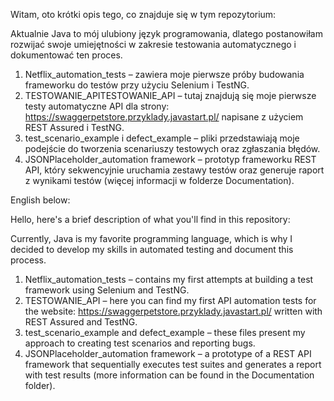 Witam, oto krótki opis tego, co znajduje się w tym repozytorium:

Aktualnie Java to mój ulubiony język programowania, dlatego postanowiłam rozwijać swoje umiejętności w zakresie testowania automatycznego i dokumentować ten proces.
1) Netflix_automation_tests – zawiera moje pierwsze próby budowania frameworku do testów przy użyciu Selenium i TestNG.
2) TESTOWANIE_APITESTOWANIE_API – tutaj znajdują się moje pierwsze testy automatyczne API dla strony: https://swaggerpetstore.przyklady.javastart.pl/ napisane z użyciem REST Assured i TestNG.
3) test_scenario_example i defect_example – pliki przedstawiają moje podejście do tworzenia scenariuszy testowych oraz zgłaszania błędów.
4) JSONPlaceholder_automation framework – prototyp frameworku REST API, który sekwencyjnie uruchamia zestawy testów oraz generuje raport z wynikami testów (więcej informacji w folderze Documentation).
   
English below:

Hello, here's a brief description of what you'll find in this repository:

Currently, Java is my favorite programming language, which is why I decided to develop my skills in automated testing and document this process.
1) Netflix_automation_tests – contains my first attempts at building a test framework using Selenium and TestNG.
2) TESTOWANIE_API – here you can find my first API automation tests for the website: https://swaggerpetstore.przyklady.javastart.pl/ written with REST Assured and TestNG.
3) test_scenario_example and defect_example – these files present my approach to creating test scenarios and reporting bugs.
4) JSONPlaceholder_automation framework – a prototype of a REST API framework that sequentially executes test suites and generates a report with test results (more information can be found in the Documentation folder).
